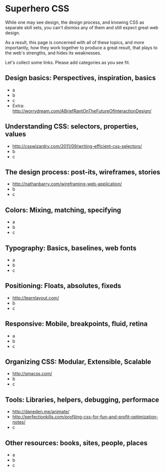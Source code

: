 # Superhero CSS

While one may see design, the design process, and knowing CSS as separate skill sets,
you can't dismiss any of them and still expect great web design.

As a result, this page is concerned with all of these topics, and more importantly,
how they work together to produce a great result, that plays to the web's strengths,
and hides its weaknesses.

Let's collect some links. Please add categories as you see fit.


## Design basics: Perspectives, inspiration, basics

* a
* b
* c
* Extra: http://worrydream.com/ABriefRantOnTheFutureOfInteractionDesign/


## Understanding CSS: selectors, properties, values

* http://csswizardry.com/2011/09/writing-efficient-css-selectors/
* b
* c


## The design process: post-its, wireframes, stories

* http://nathanbarry.com/wireframing-web-application/
* b
* c


## Colors: Mixing, matching, specifying

* a
* b
* c


## Typography: Basics, baselines, web fonts

* a
* b
* c


## Positioning: Floats, absolutes, fixeds

* http://learnlayout.com/
* b
* c


## Responsive: Mobile, breakpoints, fluid, retina

* a
* b
* c

## Organizing CSS: Modular, Extensible, Scalable

* http://smacss.com/
* b
* c


## Tools: Libraries, helpers, debugging, performace

* http://daneden.me/animate/
* http://perfectionkills.com/profiling-css-for-fun-and-profit-optimization-notes/
* c


## Other resources: books, sites, people, places

* a
* b
* c
